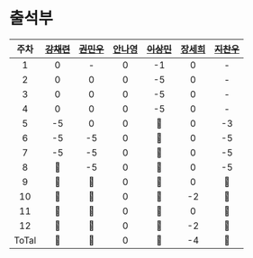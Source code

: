 # 출석부

| 주차 | [~~강채련~~](https://github.com/chaeryeon823) | [~~권민우~~](https://github.com/Kwonminwoo) | [안나영](https://github.com/ahma0) | [~~이상민~~](https://github.com/netco97) | [장세희](https://github.com/julia8024) | [~~지찬우~~](https://github.com/jcw1031)
| :---: | :---: | :---: | :---: | :---: | :---: | :---: |
| 1 | 0 | - | 0 | -1 | 0 | - |
| 2 | 0 | 0 | 0 | -5 | 0 | - |
| 3 | 0 | 0 | 0 | -5 | 0 | - |
| 4 | 0 | 0 | 0 | -5 | 0 | - |
| 5 | -5 | 0 | 0 | 🚫 | 0 | -3 |
| 6 | -5 | -5 | 0 | 🚫 | 0 | -5 |
| 7 | -5 | -5 | 0 | 🚫 | 0 | -5 | 
| 8 | 🚫 | -5 | 0 | 🚫 | 0 | -5 |
| 9 | 🚫 | 🚫 | 0 | 🚫 | 0 | 🚫 |
| 10 | 🚫 | 🚫 | 0 | 🚫 | -2 | 🚫 |
| 11 | 🚫 | 🚫 | 0 | 🚫 | 0 | 🚫 |
| 12 | 🚫 | 🚫 | 0 | 🚫 | -2 | 🚫 | # 지금
| ToTal | 🚫 | 🚫 | 0 | 🚫 | -4 | 🚫 |